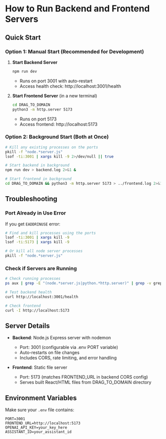 # How to Run Backend and Frontend Servers

## Quick Start

### Option 1: Manual Start (Recommended for Development)

1. **Start Backend Server**
   ```bash
   npm run dev
   ```
   - Runs on port 3001 with auto-restart
   - Access health check: http://localhost:3001/health

2. **Start Frontend Server** (in a new terminal)
   ```bash
   cd DRAG_TO_DOMAIN
   python3 -m http.server 5173
   ```
   - Runs on port 5173
   - Access frontend: http://localhost:5173

### Option 2: Background Start (Both at Once)

```bash
# Kill any existing processes on the ports
pkill -f "node.*server.js"
lsof -ti:3001 | xargs kill -9 2>/dev/null || true

# Start backend in background
npm run dev > backend.log 2>&1 &

# Start frontend in background
cd DRAG_TO_DOMAIN && python3 -m http.server 5173 > ../frontend.log 2>&1 &
```

## Troubleshooting

### Port Already in Use Error

If you get `EADDRINUSE` error:

```bash
# Find and kill processes using the ports
lsof -ti:3001 | xargs kill -9
lsof -ti:5173 | xargs kill -9

# Or kill all node server processes
pkill -f "node.*server.js"
```

### Check if Servers are Running

```bash
# Check running processes
ps aux | grep -E "(node.*server.js|python.*http.server)" | grep -v grep

# Test backend health
curl http://localhost:3001/health

# Check frontend
curl -I http://localhost:5173
```

## Server Details

- **Backend**: Node.js Express server with nodemon
  - Port: 3001 (configurable via .env PORT variable)
  - Auto-restarts on file changes
  - Includes CORS, rate limiting, and error handling

- **Frontend**: Static file server
  - Port: 5173 (matches FRONTEND_URL in backend CORS config)
  - Serves built React/HTML files from DRAG_TO_DOMAIN directory

## Environment Variables

Make sure your `.env` file contains:
```
PORT=3001
FRONTEND_URL=http://localhost:5173
OPENAI_API_KEY=your_key_here
ASSISTANT_ID=your_assistant_id
```